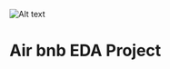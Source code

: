 ![Alt text]([https://github.com/Chetu6474/Air_bnb_EDA_Project/blob/main/airbnb_logo_detail.jpg](https://github.com/Chetu6474/Air_bnb_EDA_Project/blob/main/Airbnb.png))
# Air bnb EDA Project
